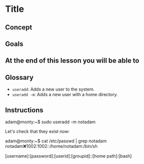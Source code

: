 # Title 

## Concept

## Goals

## At the end of this lesson you will be able to

## Glossary

* `useradd`: Adds a new user to the system.
* `useradd -m`: Adds a new user with a home directory.

## Instructions 

adam@monty:~$ sudo useradd -m notadam


Let's check that they exist now: 

adam@monty:~$ cat /etc/passwd | grep notadam
notadam:x:1002:1002::/home/notadam:/bin/sh

[username]:[password]:[userid]:[groupid]::[home path]:[bash]
